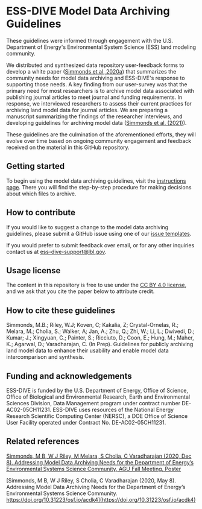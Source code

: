 # ESS-DIVE Model Data Archiving Guidelines  

These guidelines were informed through engagement with the U.S. Department of Energy's Environmental System Science (ESS) land modeling community. 

We distributed and synthesized data repository user-feedback forms to develop a white paper ([Simmonds et al, 2020a](https://doi.org/10.31223/osf.io/acdk4)) that summarizes the community needs for model data archiving and ESS-DIVE's response to supporting those needs. A key finding from our user-survey was that the primary need for most researchers is to archive model data associated with publishing journal articles to meet journal and funding requirements. In response, we interviewed researchers to assess their current practices for archiving land model data for journal articles. We are preparing a manuscript summarizing the findings of the researcher interviews, and developing guidelines for archiving model data ([Simmonds et al. (2021)](#how-to-cite-these-guidelines)).

These guidelines are the culmination of the aforementioned efforts, they will evolve over time based on ongoing community engagement and feedback received on the material in this GitHub repository.  

## Getting started  
To begin using the model data archiving guidelines, visit the [instructions page](instructions.md). There you will find the step-by-step procedure for making decisions about which files to archive.

## How to contribute

If you would like to suggest a change to the model data archiving guidelines, please submit a GitHub issue using one of our [issue templates](https://github.com/ess-dive-community/essdive-community-space-guide/issues/new/choose).

If you would prefer to submit feedback over email, or for any other inquiries contact us at ess-dive-support@lbl.gov.

## Usage license
The content in this repository is free to use under the [CC BY 4.0 license](https://creativecommons.org/licenses/by/4.0/), and we ask that you cite the paper below to attribute credit.

## How to cite these guidelines  

Simmonds, M.B.; Riley, W.J; Koven, C; Kakalia, Z; Crystal-Ornelas, R.; Melara, M.; Cholia, S.; Walker, A; Jan, A.; Zhu, Q.; Zhi, W.; Li, L.; Dwivedi, D.; Kumar; J.; Xingyuan, C.; Painter, S.; Ricciuto, D.; Coon, E.; Hung, M.; Maher, K.; Agarwal, D.; Varadharajan, C. (In Prep). Guidelines for publicly archiving land model data to enhance their usability and enable model data intercomparison and synthesis.

## Funding and acknowledgements  
ESS-DIVE is funded by the U.S. Department of Energy, Office of Science, Office of Biological and Environmental Research, Earth and Environmental Sciences Division, Data Management program under contract number DE-AC02-05CH11231. ESS-DIVE uses resources of the National Energy Research Scientific Computing Center (NERSC), a DOE Office of Science User Facility operated under Contract No. DE-AC02-05CH11231.

## Related references  
[Simmonds, M B, W J Riley, M Melara, S Cholia, C Varadharajan (2020, Dec 8). Addressing Model Data Archiving Needs for the Department of Energy’s Environmental Systems Science Community, AGU Fall Meeting, Poster](https://agu2020fallmeeting-agu.ipostersessions.com/default.aspx?s=E0-3E-14-4B-92-EE-A6-0F-11-0C-CC-D8-A5-DE-D4-A8&guestview=true)  

[Simmonds, M B, W J Riley, S Cholia, C Varadharajan (2020, May 8). Addressing Model Data Archiving Needs for the Department of Energy’s Environmental Systems Science Community. https://doi.org/10.31223/osf.io/acdk4](https://doi.org/10.31223/osf.io/acdk4)  
